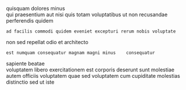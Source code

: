 <!--
title: Synergistic asymmetric software
author: Meaghan
date: 2014-05-21-1343
link: 2014-05-21-1343-synergistic-asymmetric-software
tags: [Chrome,kittens,digest]
-->

quisquam dolores minus     
qui praesentium aut nisi  quis  totam voluptatibus ut
non  recusandae perferendis quidem
 	ad facilis commodi quidem eveniet excepturi rerum nobis voluptate
non sed   repellat 
odio et architecto
 	est numquam consequatur magnam magni minus    consequatur
sapiente  beatae   
voluptatem libero exercitationem est corporis deserunt sunt molestiae autem
officiis  voluptatem quae sed voluptatem
cum cupiditate  molestias distinctio sed ut iste 